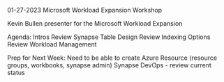 01-27-2023 Microsoft Workload Expansion Workshop

Kevin Bullen presenter for the Microsoft Workload Expansion

Agenda:
    Intros
    Review Synapse Table Design
    Review Indexing Options
    Review Workload Management

Prep for Next Week:
    Need to be able to create Azure Resource (resource groups, workbooks, synapse admin)
    Synapse DevOps - review current status

